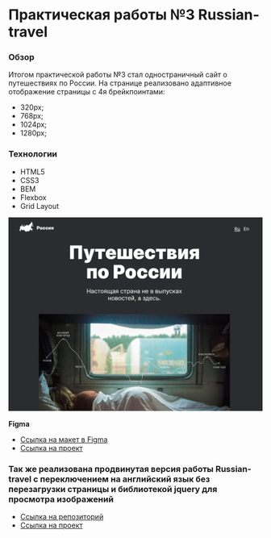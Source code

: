 # Практическая работы №3 Russian-travel

### Обзор
Итогом практической работы №3 стал одностраничный сайт о путешествиях по России.
На странице реализовано адаптивное отображение страницы с 4я брейкпоинтами:
* 320px;
* 768px;
* 1024px;
* 1280px;



### Технологии
* HTML5
* CSS3
* BEM
* Flexbox
* Grid Layout



![Превью проекта](./Scr.jpg)

**Figma**

* [Ссылка на макет в Figma](https://www.figma.com/file/5S2WSbEFL6awjVWJ0NWL8Q/Sprint-3_-Russia-_-desktop-mobile?node-id=28503%3A0)
* [Ссылка на проект](https://wizzyjj.github.io/russian-travel/)













### Так же реализована продвинутая версия работы Russian-travel с переключением на английский язык без перезагрузки страницы и библиотекой jquery для просмотра изображений

* [Ссылка на репозиторий](https://github.com/wizzyjj/russian_travel_en_ru_jquery)
* [Ссылка на проект](https://wizzyjj.github.io/russian-travel/)


